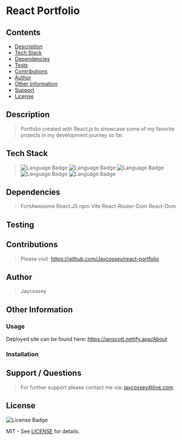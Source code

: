 # React Portfolio

## Contents

- [Description](#Description)
- [Tech Stack](#TechStack)
- [Dependencies](#Dependencies)
- [Tests](#Testing)
- [Contributions](#Contributions)
- [Author](#Author)
- [Other Information](#Info)
- [Support](#Contact)
- [License](#License)

## Description

<a name="Description"></a>
> Portfolio created with React.js to showcase some of my favorite projects in my development journey so far.

## Tech Stack

<a name="TechStack"></a>
> ![Language Badge](https://img.shields.io/badge/Language-HTML-green)
![Language Badge](https://img.shields.io/badge/Language-CSS-green)
![Language Badge](https://img.shields.io/badge/Language-JavaScript-green)
![Language Badge](https://img.shields.io/badge/Language-React.JS-green)
![Language Badge](https://img.shields.io/badge/Language-npm-green)


## Dependencies

<a name="Dependencies"></a>
> FontAwesome React.JS npm Vite React-Router-Dom React-Dom

## Testing

<a name="Testing"></a>
> 

## Contributions

<a name="Contributions"></a>
> Please visit: https://github.com/Jaycossey/react-portfolio

## Author

<a name="Author"></a>
> Jaycossey

## Other Information

<a name="Info"></a>
> 

### Usage
Deployed site can be found here: https://ianscott.netlify.app/About
### Installation


## Support / Questions

<a name="Contact"></a>
> For further support please contact me via: jaycossey@live.com

## License

<a name="License"></a>
![License Badge](https://img.shields.io/badge/License-MIT-purple)


MIT - See <a href="./LICENSE">LICENSE</a> for details.
    